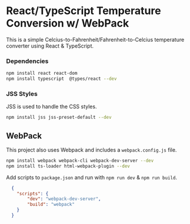 # React/TypeScript Temperature Conversion w/ WebPack
This is a simple Celcius-to-Fahrenheit/Fahrenheit-to-Celcius temperature converter using React & TypeScript. 

### Dependencies 
```bash
npm install react react-dom
npm install typescript  @types/react --dev
```

### JSS Styles
JSS is used to handle the CSS styles. 
```bash
npm install jss jss-preset-default --dev
```

## WebPack
This project also uses Webpack and includes a `webpack.config.js` file. 
```bash
npm install webpack webpack-cli webpack-dev-server --dev
npm install ts-loader html-webpack-plugin --dev
```

Add scripts to `package.json` and run with `npm run dev` & `npm run build`.
<!-- Code Block -->
```json
  {
    "scripts": {
        "dev": "webpack-dev-server",
        "build": "webpack"
    }
  }
```
